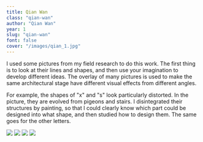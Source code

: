 ```yaml
---
title: Qian Wan
class: "qian-wan"
author: "Qian Wan"
year: 1
slug: "qian-wan"
font: false
cover: "/images/qian_1.jpg"
---
```


I used some pictures from my field research to do this work. The first thing is to look at their lines and shapes, and then use your imagination to develop different ideas. The overlay of many pictures is used to make the same architectural stage have different visual effects from different angles.

For example, the shapes of "x" and "s" look particularly distorted. In the picture, they are evolved from pigeons and stairs. I disintegrated their structures by painting, so that I could clearly know which part could be designed into what shape, and then studied how to design them. The same goes for the other letters.

![](/images/qian_1.jpg)
![](/images/qian_2.jpg)
![](/images/qian_3.jpg)
![](/images/qian_4.jpg)
